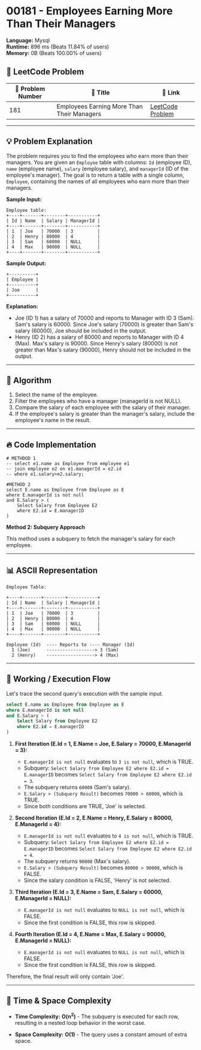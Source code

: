 # 00181 - Employees Earning More Than Their Managers
    
**Language:** Mysql  
**Runtime:** 896 ms (Beats 11.84% of users)  
**Memory:** 0B (Beats 100.00% of users)  

## 📝 **LeetCode Problem**
| 🔢 Problem Number | 📌 Title | 🔗 Link |
|------------------|--------------------------|--------------------------|
| 181 | Employees Earning More Than Their Managers | [LeetCode Problem](https://leetcode.com/problems/employees-earning-more-than-their-managers/) |

---

## 💡 **Problem Explanation**

The problem requires you to find the employees who earn more than their managers. You are given an `Employee` table with columns: `Id` (employee ID), `name` (employee name), `salary` (employee salary), and `managerId` (ID of the employee's manager). The goal is to return a table with a single column, `Employee`, containing the names of all employees who earn more than their managers.

**Sample Input:**

```
Employee table:
+----+-------+--------+-----------+
| Id | Name  | Salary | ManagerId |
+----+-------+--------+-----------+
| 1  | Joe   | 70000  | 3         |
| 2  | Henry | 80000  | 4         |
| 3  | Sam   | 60000  | NULL      |
| 4  | Max   | 90000  | NULL      |
+----+-------+--------+-----------+
```

**Sample Output:**

```
+----------+
| Employee |
+----------+
| Joe      |
+----------+
```

**Explanation:**

- Joe (ID 1) has a salary of 70000 and reports to Manager with ID 3 (Sam). Sam's salary is 60000. Since Joe's salary (70000) is greater than Sam's salary (60000), Joe should be included in the output.
- Henry (ID 2) has a salary of 80000 and reports to Manager with ID 4 (Max). Max's salary is 90000. Since Henry's salary (80000) is not greater than Max's salary (90000), Henry should not be included in the output.

---

## 📌 **Algorithm**

1.  Select the name of the employee.
2.  Filter the employees who have a manager (managerId is not NULL).
3.  Compare the salary of each employee with the salary of their manager.
4.  If the employee's salary is greater than the manager's salary, include the employee's name in the result.

---

## 🔥 **Code Implementation**

```mysql
# METHDOD 1
-- select e1.name as Employee from employee e1
-- join employee e2 on e1.managerId = e2.id
-- where e1.salary>e2.salary;

#METHOD 2
select E.name as Employee from Employee as E
where E.managerId is not null
and E.Salary > (
    Select Salary from Employee E2
    where E2.id = E.managerID
)
```

**Method 2: Subquery Approach**

This method uses a subquery to fetch the manager's salary for each employee.

---

## 📊 **ASCII Representation**

```
Employee Table:

+----+-------+--------+-----------+
| Id | Name  | Salary | ManagerId |
+----+-------+--------+-----------+
| 1  | Joe   | 70000  | 3         |
| 2  | Henry | 80000  | 4         |
| 3  | Sam   | 60000  | NULL      |
| 4  | Max   | 90000  | NULL      |
+----+-------+--------+-----------+

Employee (Id)  ---- Reports to ---- Manager (Id)
  1 (Joe)      ------------------> 3 (Sam)
  2 (Henry)    ------------------> 4 (Max)
```

---

## 🔄 **Working / Execution Flow**

Let's trace the second query's execution with the sample input.

```sql
select E.name as Employee from Employee as E
where E.managerId is not null
and E.Salary > (
    Select Salary from Employee E2
    where E2.id = E.managerID
)
```

1.  **First Iteration (E.Id = 1, E.Name = Joe, E.Salary = 70000, E.ManagerId = 3):**
    *   `E.managerId is not null` evaluates to `3 is not null`, which is TRUE.
    *   Subquery: `Select Salary from Employee E2 where E2.id = E.managerID` becomes `Select Salary from Employee E2 where E2.id = 3`.
    *   The subquery returns `60000` (Sam's salary).
    *   `E.Salary > (Subquery Result)` becomes `70000 > 60000`, which is TRUE.
    *   Since both conditions are TRUE, 'Joe' is selected.

2.  **Second Iteration (E.Id = 2, E.Name = Henry, E.Salary = 80000, E.ManagerId = 4):**
    *   `E.managerId is not null` evaluates to `4 is not null`, which is TRUE.
    *   Subquery: `Select Salary from Employee E2 where E2.id = E.managerID` becomes `Select Salary from Employee E2 where E2.id = 4`.
    *   The subquery returns `90000` (Max's salary).
    *   `E.Salary > (Subquery Result)` becomes `80000 > 90000`, which is FALSE.
    *   Since the salary condition is FALSE, 'Henry' is not selected.

3.  **Third Iteration (E.Id = 3, E.Name = Sam, E.Salary = 60000, E.ManagerId = NULL):**
    *   `E.managerId is not null` evaluates to `NULL is not null`, which is FALSE.
    *   Since the first condition is FALSE, this row is skipped.

4.  **Fourth Iteration (E.Id = 4, E.Name = Max, E.Salary = 90000, E.ManagerId = NULL):**
    *   `E.managerId is not null` evaluates to `NULL is not null`, which is FALSE.
    *   Since the first condition is FALSE, this row is skipped.

Therefore, the final result will only contain 'Joe'.

---

## 🚀 **Time & Space Complexity**

*   **Time Complexity:** **O(n<sup>2</sup>)** -  The subquery is executed for each row, resulting in a nested loop behavior in the worst case.

*   **Space Complexity:** **O(1)** - The query uses a constant amount of extra space.
    